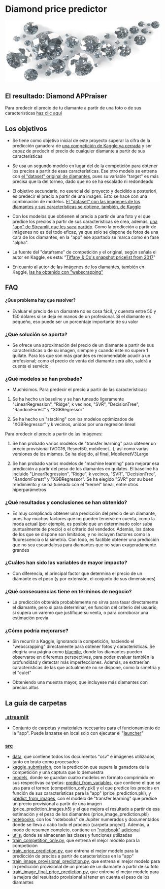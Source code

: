 # Diamond price predictor
<p align="center">
    <img src="/.streamlit/images/front_picture.png" width="1000">
</p>

## El resultado: Diamond APPraiser

Para predecir el precio de tu diamante a partir de una foto o de sus características [haz clic aquí](https://rogerperello-machine-learning-diamon--streamlitfilesmain-bke5k8.streamlit.app/)

## Los objetivos

- Se tiene como objetivo inicial de este proyecto superar la cifra de la predicción ganadora de [una competición de Kaggle ya cerrada](https://www.kaggle.com/competitions/diamonds-part-datamad0122/) y ser capaz de predecir el precio de cualquier diamante a partir de sus características

- Se usa un segundo modelo en lugar del de la competición para obtener los precios a partir de esas características. Ese otro modelo se entrena con [el "dataset" original de diamantes](https://www.kaggle.com/datasets/swatikhedekar/price-prediction-of-diamond), pues su variable "target" es más precisa que la del torneo, dado que no se ha escalado ni redondeado

- El objetivo secundario, no esencial del proyecto y decidido a posteriori, es predecir el precio a partir de una imagen. Esto se hace con una combinación de modelos. [El "dataset" con las imágenes de los diamantes y sus características se obtiene, también, de Kaggle](https://www.kaggle.com/datasets/harshitlakhani/natural-diamonds-prices-images)

- Con los modelos que obtienen el precio a partir de una foto y el que predice los precios a partir de sus características se crea, además, [una "app" de Streamlit que les saca partido](https://rogerperello-machine-learning-diamon--streamlitfilesmain-bke5k8.streamlit.app/). Como la predicción a partir de imágenes no es del todo eficaz, ya que solo se dispone de fotos de una cara de los diamantes, en la "app" ese apartado se marca como en fase "alpha".

- La fuente del "dataframe" de competición y el original, según señala el autor en Kaggle, es esta: "[Tiffany & Co's snapshot pricelist from 2017](https://www.chegg.com/homework-help/questions-and-answers/data-source-tiffany-co-s-snapshot-price-list-2017-data-detail-ofiginal-dataset-peblishod-t-q103429046)" 

- En cuanto al autor de las imágenes de los diamantes, también en Kaggle, [las ha obtenido con "webscrapping"](https://capitalwholesalediamonds.com/)


## FAQ

#### ¿Que problema hay que resolver?

- Evaluar el precio de un diamante no es cosa fácil, y cuensta entre 50 y 150 dólares si se deja en manos de un profesional. Si el diamante es pequeño, eso puede ser un porcentaje importante de su valor

### ¿Que solución se aporta?

- Se ofrece una aproximación del precio de un diamante a partir de sus características o de su imagen, siempre y cuando este no supere 1 quilate. Para los que son más grandes es recomendable acudir a un profesional; como el precio de venta del diamante será alto, saldrá a cuenta el servicio

### ¿Qué modelos se han probado?

- Muchísimos. Para predecir el precio a partir de las características:

1) Se ha hecho un baseline y se han tuneado ligeramente "LinearRegression", "Ridge", k vecinos, "SVR", "DecisionTree", "RandomForest" y "XGBRegressor"

2) Se ha hecho un "stacking" con los modelos optimizados de "XGBRegressor" y k vecinos, unidos por una regresión lineal

Para predecir el precio a partir de las imágenes:

1) Se han probado varios modelos de "transfer learning" para obtener un precio provisional (VGG16, Resnet50, mobilenet...), así como varias versiones de los mismos. Se ha elegido, al final, MobilenetV3Large

2) Se han probado varios modelos de "machine learning" para mejorar esa predicción a partir del peso de los diamantes en quilates. El baseline ha incluido "LinearRegression", "Ridge", k vecinos, "SVR", "DecisionTree", "RandomForest" y "XGBRegressor". Se ha elegido "SVR" por su buen rendimiento y se ha tuneado con el "kernel" lineal, entre otros hiperparámetros

### ¿Qué resultados y conclusiones se han obtenido?

- Es muy complicado obtener una predicción del precio de un diamante, pues hay muchos factores que no pueden tenerse en cuenta, como la moda actual (por ejemplo, es posible que un determinado color suba puntualmente de precio) o el criterio del vendedor. Además, los datos de los que se dispone son limitados, y no incluyen factores como la fluorescencia o la simetría. Con todo, es factible obtener una predicción que no sea escandalosa para diamantes que no sean exageradamente grandes

### ¿Cuáles han sido las variables de mayor impacto?

- Con diferencia, el principal factor que determina el precio de un diamante es el peso (y por extensión, el conjunto de sus dimensiones)

### ¿Qué consecuencias tiene en términos de negocio?

- La predicción obtenida probablemente no sirva para tasar directamente el diamante, pero sí para determinar, en función del criterio del usuario, si supera un varemo que justifique su venta, o para corroborar una estimación previa

### ¿Cómo podría mejorarse?

- Sin recurrir a Kaggle, ignorando la competición, haciendo el "webscrapping" directamente para obtener fotos y características. Se elegiría una página como [bluenile](https://www.bluenile.com/es/en/diamond-details/LD21034945?track=FCOM&slot=1&type=1), donde los diamantes pueden observarse en diferentes perspectivas, para poder evaluar también la profundidad y detectar más imperfecciones. Además, se extraerían características de las que actualmente no se dispone, como la simetría y el "culet"

- Obteniendo una muestra mayor, que incluyese más diamantes con precios altos

## La guía de carpetas
### [.streamlit](/.streamlit)
- Conjunto de carpetas y materiales necesarios para el funcionamiento de la "app". Puede lanzarse en local solo con ejecutar el "[launcher](/.streamlit/launcher.py)"
### [src](/src)
- [data](/src/data), que contiene todos los documentos "csv" e imágenes utilizados, tanto en bruto como procesados
- [kaggle_submission](/src/kaggle_submission), con la predicción que supera la ganadora de la competición y una captura que lo demuestra
- [models](/src/models), donde se guardan cuatro modelos en formato comprimido en sus respectivas carpetas: [predict_from_variables](/src/models/predict_from_variables), que contiene el que se usa para el torneo (competition_only.pkl) y el que predice los precios en función de sus características para la "app" (price_prediction.pkl), y [predict_from_images](/src/models/predict_from_images), con el modelo de "transfer learning" que predice un precio provisional a partir de una imagen (price_prediction_images.h5) y el que mejora el resultado a partir de esa estimación y el peso de los diamantes (price_image_prediction.pkl)
- [notebooks](/src/notebooks), con los "notebooks" de Jupiter numerados y documentados donde se lleva a cabo todo el proceso (carpeta project). Además, a modo de resumen completo, contiene un ["notebook" adicional](src/notebooks/project_resume.ipynb)
- [utils](/src/utils), donde se almacenan las clases y funciones utilizadas
- [train_competition_only.py](/src/train_competition_only.py), que entrena el mejor modelo para la competición
- [train_price_prediction.py](/src/train_price_prediction.py), que entrena el mejor modelo para la predicción de precios a partir de características en la "app"
- [train_image_provisional_prediction.py](/src/train_image_provisional_prediction.py), que entrena el mejor modelo para la predicción provisional de un precio de un diamante a partir de su foto
- [train_image_final_price_prediction.py](/src/train_image_final_price_prediction.py), que entrena el mejor modelo para la mejora del resultado provisional al tener en cuenta el peso de los diamantes
